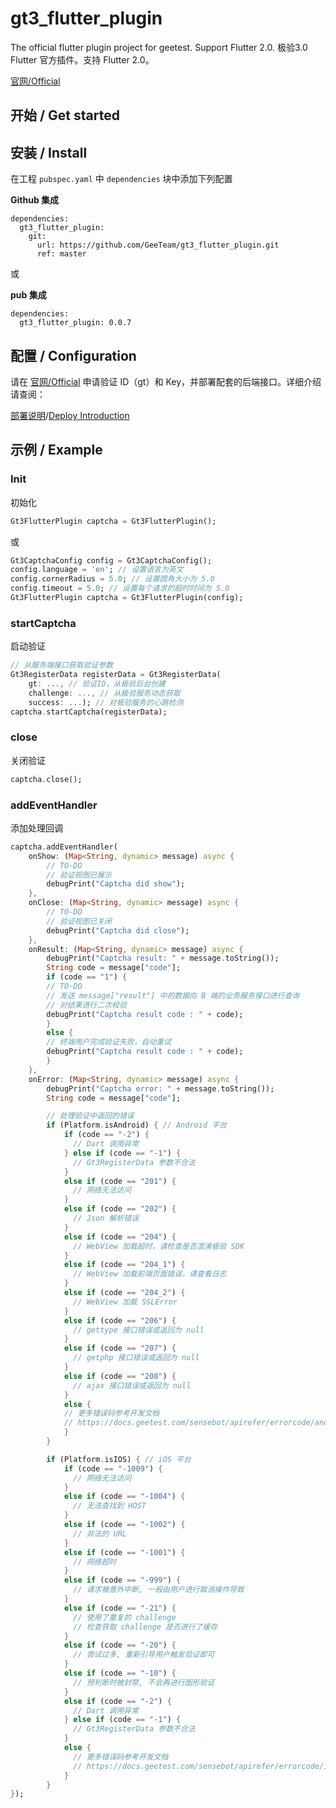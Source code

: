 # gt3_flutter_plugin

The official flutter plugin project for geetest. Support Flutter 2.0.
极验3.0 Flutter 官方插件。支持 Flutter 2.0。

[官网/Official](https://www.geetest.com)

## 开始 / Get started

## 安装 / Install

在工程 `pubspec.yaml` 中 `dependencies` 块中添加下列配置

**Github 集成**

```
dependencies:
  gt3_flutter_plugin:
    git:
      url: https://github.com/GeeTeam/gt3_flutter_plugin.git
      ref: master
```

或

**pub 集成**

```
dependencies:
  gt3_flutter_plugin: 0.0.7
```

## 配置 / Configuration

请在 [官网/Official](https://www.geetest.com) 申请验证 ID（gt）和 Key，并部署配套的后端接口。详细介绍请查阅：

[部署说明](https://docs.geetest.com/sensebot/start/)/[Deploy Introduction](https://docs.geetest.com/captcha/overview/start/)

## 示例 / Example

### Init

初始化

```dart
Gt3FlutterPlugin captcha = Gt3FlutterPlugin();
```

或

```dart
Gt3CaptchaConfig config = Gt3CaptchaConfig();
config.language = 'en'; // 设置语言为英文
config.cornerRadius = 5.0; // 设置圆角大小为 5.0
config.timeout = 5.0; // 设置每个请求的超时时间为 5.0
Gt3FlutterPlugin captcha = Gt3FlutterPlugin(config);
```

### startCaptcha

启动验证

```dart
// 从服务端接口获取验证参数
Gt3RegisterData registerData = Gt3RegisterData(
    gt: ..., // 验证ID，从极验后台创建
    challenge: ..., // 从极验服务动态获取
    success: ...); // 对极验服务的心跳检测
captcha.startCaptcha(registerData);
```

### close

关闭验证

```dart
captcha.close();
```

### addEventHandler

添加处理回调

```dart
captcha.addEventHandler(
    onShow: (Map<String, dynamic> message) async {
        // TO-DO
        // 验证视图已展示
        debugPrint("Captcha did show");
    },
    onClose: (Map<String, dynamic> message) async {
        // TO-DO
        // 验证视图已关闭
        debugPrint("Captcha did close");
    },
    onResult: (Map<String, dynamic> message) async {
        debugPrint("Captcha result: " + message.toString());
        String code = message["code"];
        if (code == "1") {
        // TO-DO
        // 发送 message["result"] 中的数据向 B 端的业务服务接口进行查询
        // 对结果进行二次校验
        debugPrint("Captcha result code : " + code);
        }
        else {
        // 终端用户完成验证失败，自动重试
        debugPrint("Captcha result code : " + code);
        }
    },
    onError: (Map<String, dynamic> message) async {
        debugPrint("Captcha error: " + message.toString());
        String code = message["code"];

        // 处理验证中返回的错误
        if (Platform.isAndroid) { // Android 平台
            if (code == "-2") {
              // Dart 调用异常
            } else if (code == "-1") {
              // Gt3RegisterData 参数不合法
            } 
            else if (code == "201") {
              // 网络无法访问
            }
            else if (code == "202") {
              // Json 解析错误
            }
            else if (code == "204") {
              // WebView 加载超时，请检查是否混淆极验 SDK
            }
            else if (code == "204_1") {
              // WebView 加载前端页面错误，请查看日志
            }
            else if (code == "204_2") {
              // WebView 加载 SSLError
            }
            else if (code == "206") {
              // gettype 接口错误或返回为 null
            }
            else if (code == "207") {
              // getphp 接口错误或返回为 null
            }
            else if (code == "208") {
              // ajax 接口错误或返回为 null
            }
            else {
            // 更多错误码参考开发文档
            // https://docs.geetest.com/sensebot/apirefer/errorcode/android
            }
        }

        if (Platform.isIOS) { // iOS 平台
            if (code == "-1009") {
              // 网络无法访问
            }
            else if (code == "-1004") {
              // 无法查找到 HOST 
            }
            else if (code == "-1002") {
              // 非法的 URL
            }
            else if (code == "-1001") {
              // 网络超时
            }
            else if (code == "-999") {
              // 请求被意外中断, 一般由用户进行取消操作导致
            }
            else if (code == "-21") {
              // 使用了重复的 challenge
              // 检查获取 challenge 是否进行了缓存
            }
            else if (code == "-20") {
              // 尝试过多, 重新引导用户触发验证即可
            }
            else if (code == "-10") {
              // 预判断时被封禁, 不会再进行图形验证
            }
            else if (code == "-2") {
              // Dart 调用异常
            } else if (code == "-1") {
              // Gt3RegisterData 参数不合法
            }
            else {
              // 更多错误码参考开发文档
              // https://docs.geetest.com/sensebot/apirefer/errorcode/ios
            }
        }
});
```


